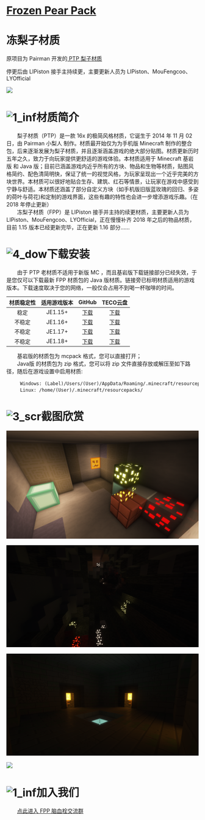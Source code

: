 # [Frozen Pear Pack](https://github.com/LIPiston/Frozen_Pear_Pack)
# 冻梨子材质

 原项目为 Pairman 开发的[ PTP 梨子材质](https://github.com/Pairman/PTP)
 
停更后由 LIPiston 接手主持续更，主要更新人员为 LIPiston、MouFengcoo、LYOfficial

![](https://github.com/LYOfficial/Frozen_Pear_Pack/blob/master/title.png?raw=true)

# ![1_inf](https://ooo.0o0.ooo/2018/04/15/5ad356c68a689.png)材质简介
　　梨子材质（PTP）是一款 16x 的极简风格材质，它诞生于 2014 年 11 月 02 日，由 Pairman 小梨人 制作。材质最开始仅为为手机版 Minecraft 制作的整合包，后来逐渐发展为梨子材质，并且逐渐涵盖游戏的绝大部分贴图。材质更新历时五年之久，致力于向玩家提供更舒适的游戏体验。本材质适用于 Minecraft 基岩版 和 Java 版；目前已涵盖游戏内近乎所有的方块、物品和生物等材质，贴图风格简约、配色清简明快，保证了统一的视觉风格，为玩家呈现出一个近乎完美的方块世界。本材质可以很好地贴合生存、建筑、红石等情景，让玩家在游戏中感受到宁静与舒适。本材质还涵盖了部分自定义方块（如手机版旧版蓝玫瑰的回归、多姿的荷叶与荷花)和定制的游戏界面，这些有趣的特性也会进一步增添游戏乐趣。（在 2018 年停止更新）
　　
　　　<br>
　　冻梨子材质（FPP）是 LIPiston 接手并主持的续更材质，主要更新人员为 LIPiston、MouFengcoo、LYOfficial，正在慢慢补齐 2018 年之后的物品材质，目前 1.15 版本已经更新完毕，正在更新 1.16 部分……

# ![4_dow](https://ooo.0o0.ooo/2018/04/15/5ad356daadd7b.png)下载安装
　　由于 PTP 老材质不适用于新版 MC ，而且基岩版下载链接部分已经失效，于是您仅可以下载最新 FPP 材质包的 Java 版材质。链接旁已标明材质适用的游戏版本。下载速度取决于您的网络，一般仅会占用不到喝一杯咖啡的时间。

| 材质稳定性 | 适用游戏版本 | GitHub | TECO云盘 |
|:----------: | :----------: | :-----------: | :-----------: |
| 稳定  | JE1.15+  | [下载](https://github.com/LIPiston/Frozen_Pear_Pack/releases/tag/v6.8-1.15) | [下载](http://pan.coldregion.top:17468/share/fl0pBpu6)  |
| 不稳定  | JE1.16+  | [下载](https://github.com/LIPiston/Frozen_Pear_Pack/releases/tag/v6.8-alpha2) | [下载](http://pan.coldregion.top:17468/share/kCXC4UGr)  |
| 不稳定  | JE1.17+  | [下载](https://github.com/LIPiston/Frozen_Pear_Pack/releases/tag/v6.8-alpha2) | [下载](http://pan.coldregion.top:17468/share/CdSSBwdh)  |
| 不稳定  | JE1.18+  | [下载](https://github.com/LIPiston/Frozen_Pear_Pack/releases/tag/v6.8-alpha2) | [下载](http://pan.coldregion.top:17468/share/rBbpt9N9)  |

　　基岩版的材质包为 mcpack 格式，您可以直接打开；
　　
　　<br>
　　Java版 的材质包为 zip 格式，您可以将 zip 文件直接存放或解压至如下路径，随后在游戏设置中启用材质:
　　　　　
```markdown
　　　Windows: (Label)/Users/(User)/AppData/Roaming/.minecraft/resourcepacks/
　　　Linux: /home/(User)/.minecraft/resourcepacks/
```

# ![3_scr](https://ooo.0o0.ooo/2018/04/15/5ad356e2418e9.png)截图欣赏

![](https://github.com/LIPiston/Frozen_Pear_Pack/raw/master/demo.png)

![](https://github.com/LIPiston/Frozen_Pear_Pack/blob/master/demo2.png)

![](https://github.com/LIPiston/Frozen_Pear_Pack/blob/master/demo3.png)

![](https://i.loli.net/2019/02/09/5c5dc11a6d1b0.png)
# ![1_inf](https://ooo.0o0.ooo/2018/04/15/5ad356c68a689.png)加入我们
　　[点此进入 FPP 脑血栓交流群](https://jq.qq.com/?_wv=1027&k=0UzoROFa)